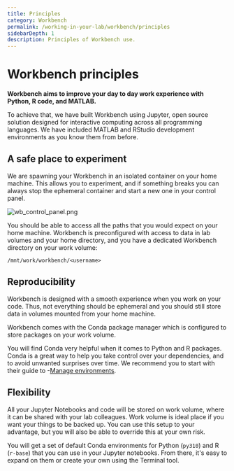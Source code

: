```yaml
---
title: Principles
category: Workbench
permalink: /working-in-your-lab/workbench/principles
sidebarDepth: 1
description: Principles of Workbench use.
---
```


# Workbench principles

**Workbench aims to improve your day to day work experience with Python, R code, and MATLAB.**

To achieve that, we have built Workbench using Jupyter, open source solution designed for interactive computing across all programming languages. We have included MATLAB and RStudio development environments as you know them from before.

<!-- see main page for licensing -->

## A safe place to experiment

We are spawning your Workbench in an isolated container on your home machine. This allows you to experiment, and if something breaks you can always stop the ephemeral container and start a new one in your control panel.

![wb_control_panel.png](./images/wb_control_panel.png)

You should be able to access all the paths that you would expect on your home machine. Workbench is preconfigured with access to data in lab volumes and your home directory, and you have a dedicated Workbench directory on your work volume:

```
/mnt/work/workbench/<username>
```

## Reproducibility

Workbench is designed with a smooth experience when you work on your code. Thus, not everything should be ephemeral and you should still store data in volumes mounted from your home machine.

Workbench comes with the Conda package manager which is configured to store packages on your work volume.

You will find Conda very helpful when it comes to Python and R packages. Conda is a great way to help you take control over your dependencies, and to avoid unwanted surprises over time. We recommend you to start with their guide to
-[Manage environments](https://conda.io/projects/conda/en/latest/user-guide/tasks/manage-environments.html).

## Flexibility

All your Jupyter Notebooks and code will be stored on work volume, where it can be shared with your lab
colleagues. Work volume is ideal place if you want your things to be backed up.
You can use this setup to your advantage, but you will also be able to override this at your own risk.

You will get a set of default Conda environments for Python (`py310`) and R (`r-base`) that you can use in your Jupyter notebooks. From there, it's easy to expand on them or create your own using the Terminal tool.
